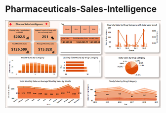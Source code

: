 # Pharmaceuticals-Sales-Intelligence
<img src="Dashboard.png" alt="Pharma Sales Dashboard" width="600"/>
